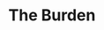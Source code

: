 ---
layout: credit-info
headerstatus: shunk-header
title: The Burden
showreel_weight: 108
credits_weight: 260
thumbnail: /assets/img/credits-grid/the-burden.jpg
image: /assets/img/credits-grid/opengraph/the-burden.jpg
image_size: 3
category: credits
role: Composer
type: Feature Film
imdb: http://www.imdb.com/title/tt2854562
soundcloud: https://w.soundcloud.com/player/?url=https%3A//api.soundcloud.com/tracks/86952891&amp;color=ff5500&amp;auto_play=false&amp;hide_related=false&amp;show_comments=true&amp;show_user=true&amp;show_reposts=false
genre: Super-Hero/Action
director: Jonathan Moch
writers: Jonathan Moch
synopsis: A man gifted with the ability to heal others by touch, carries the burden of saving the world.
---